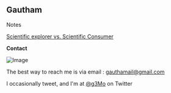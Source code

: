 ## Gautham

Notes

[Scientific explorer vs. Scientific Consumer](http://simp.ly/publish/KX5wQM)


**Contact**


![Image](https://www.dropbox.com/s/qqye3pveexj23nc/Bhutan%20PP.jpg?dl=0)

The best way to reach me is via email : gauthamail@gmail.com

I occasionally tweet, and I'm at [@g3Mo](https://twitter.com/g3Mo) on Twitter




